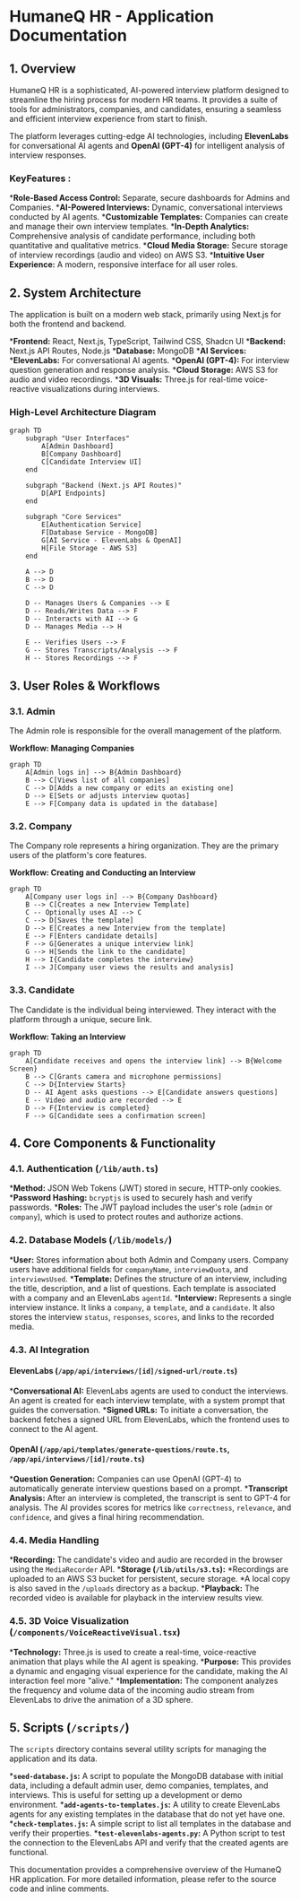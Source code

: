 
# HumaneQ HR - Application Documentation

## 1. Overview

HumaneQ HR is a sophisticated, AI-powered interview platform designed to streamline the hiring process for modern HR teams. It provides a suite of tools for administrators, companies, and candidates, ensuring a seamless and efficient interview experience from start to finish.

The platform leverages cutting-edge AI technologies, including **ElevenLabs** for conversational AI agents and **OpenAI (GPT-4)** for intelligent analysis of interview responses.

### KeyFeatures :

***Role-Based Access Control:** Separate, secure dashboards for Admins and Companies.
***AI-Powered Interviews:** Dynamic, conversational interviews conducted by AI agents.
***Customizable Templates:** Companies can create and manage their own interview templates.
***In-Depth Analytics:** Comprehensive analysis of candidate performance, including both quantitative and qualitative metrics.
***Cloud Media Storage:** Secure storage of interview recordings (audio and video) on AWS S3.
***Intuitive User Experience:** A modern, responsive interface for all user roles.

## 2. System Architecture

The application is built on a modern web stack, primarily using Next.js for both the frontend and backend.

***Frontend:** React, Next.js, TypeScript, Tailwind CSS, Shadcn UI
***Backend:** Next.js API Routes, Node.js
***Database:** MongoDB
***AI Services:**
    ***ElevenLabs:** For conversational AI agents.
    ***OpenAI (GPT-4):** For interview question generation and response analysis.
***Cloud Storage:** AWS S3 for audio and video recordings.
***3D Visuals:** Three.js for real-time voice-reactive visualizations during interviews.

### High-Level Architecture Diagram

```mermaid
graph TD
    subgraph "User Interfaces"
        A[Admin Dashboard]
        B[Company Dashboard]
        C[Candidate Interview UI]
    end

    subgraph "Backend (Next.js API Routes)"
        D[API Endpoints]
    end

    subgraph "Core Services"
        E[Authentication Service]
        F[Database Service - MongoDB]
        G[AI Service - ElevenLabs & OpenAI]
        H[File Storage - AWS S3]
    end

    A --> D
    B --> D
    C --> D

    D -- Manages Users & Companies --> E
    D -- Reads/Writes Data --> F
    D -- Interacts with AI --> G
    D -- Manages Media --> H

    E -- Verifies Users --> F
    G -- Stores Transcripts/Analysis --> F
    H -- Stores Recordings --> F
```

## 3. User Roles & Workflows

### 3.1. Admin

The Admin role is responsible for the overall management of the platform.

**Workflow: Managing Companies**

```mermaid
graph TD
    A[Admin logs in] --> B{Admin Dashboard}
    B --> C[Views list of all companies]
    C --> D[Adds a new company or edits an existing one]
    D --> E[Sets or adjusts interview quotas]
    E --> F[Company data is updated in the database]
```

### 3.2. Company

The Company role represents a hiring organization. They are the primary users of the platform's core features.

**Workflow: Creating and Conducting an Interview**

```mermaid
graph TD
    A[Company user logs in] --> B{Company Dashboard}
    B --> C[Creates a new Interview Template]
    C -- Optionally uses AI --> C
    C --> D[Saves the template]
    D --> E[Creates a new Interview from the template]
    E --> F[Enters candidate details]
    F --> G[Generates a unique interview link]
    G --> H[Sends the link to the candidate]
    H --> I{Candidate completes the interview}
    I --> J[Company user views the results and analysis]
```

### 3.3. Candidate

The Candidate is the individual being interviewed. They interact with the platform through a unique, secure link.

**Workflow: Taking an Interview**

```mermaid
graph TD
    A[Candidate receives and opens the interview link] --> B{Welcome Screen}
    B --> C[Grants camera and microphone permissions]
    C --> D{Interview Starts}
    D -- AI Agent asks questions --> E[Candidate answers questions]
    E -- Video and audio are recorded --> E
    D --> F{Interview is completed}
    F --> G[Candidate sees a confirmation screen]
```

## 4. Core Components & Functionality

### 4.1. Authentication (`/lib/auth.ts`)

***Method:** JSON Web Tokens (JWT) stored in secure, HTTP-only cookies.
***Password Hashing:** `bcryptjs` is used to securely hash and verify passwords.
***Roles:** The JWT payload includes the user's role (`admin` or `company`), which is used to protect routes and authorize actions.

### 4.2. Database Models (`/lib/models/`)

***User:** Stores information about both Admin and Company users. Company users have additional fields for `companyName`, `interviewQuota`, and `interviewsUsed`.
***Template:** Defines the structure of an interview, including the title, description, and a list of questions. Each template is associated with a company and an ElevenLabs `agentId`.
***Interview:** Represents a single interview instance. It links a `company`, a `template`, and a `candidate`. It also stores the interview `status`, `responses`, `scores`, and links to the recorded media.

### 4.3. AI Integration

#### ElevenLabs (`/app/api/interviews/[id]/signed-url/route.ts`)

***Conversational AI:** ElevenLabs agents are used to conduct the interviews. An agent is created for each interview template, with a system prompt that guides the conversation.
***Signed URLs:** To initiate a conversation, the backend fetches a signed URL from ElevenLabs, which the frontend uses to connect to the AI agent.

#### OpenAI (`/app/api/templates/generate-questions/route.ts`, `/app/api/interviews/[id]/route.ts`)

***Question Generation:** Companies can use OpenAI (GPT-4) to automatically generate interview questions based on a prompt.
***Transcript Analysis:** After an interview is completed, the transcript is sent to GPT-4 for analysis. The AI provides scores for metrics like `correctness`, `relevance`, and `confidence`, and gives a final hiring recommendation.

### 4.4. Media Handling

***Recording:** The candidate's video and audio are recorded in the browser using the `MediaRecorder` API.
***Storage (`/lib/utils/s3.ts`):**
    *Recordings are uploaded to an AWS S3 bucket for persistent, secure storage.
    *A local copy is also saved in the `/uploads` directory as a backup.
***Playback:** The recorded video is available for playback in the interview results view.

### 4.5. 3D Voice Visualization (`/components/VoiceReactiveVisual.tsx`)

***Technology:** Three.js is used to create a real-time, voice-reactive animation that plays while the AI agent is speaking.
***Purpose:** This provides a dynamic and engaging visual experience for the candidate, making the AI interaction feel more "alive."
***Implementation:** The component analyzes the frequency and volume data of the incoming audio stream from ElevenLabs to drive the animation of a 3D sphere.

## 5. Scripts (`/scripts/`)

The `scripts` directory contains several utility scripts for managing the application and its data.

***`seed-database.js`:** A script to populate the MongoDB database with initial data, including a default admin user, demo companies, templates, and interviews. This is useful for setting up a development or demo environment.
***`add-agents-to-templates.js`:** A utility to create ElevenLabs agents for any existing templates in the database that do not yet have one.
***`check-templates.js`:** A simple script to list all templates in the database and verify their properties.
***`test-elevenlabs-agents.py`:** A Python script to test the connection to the ElevenLabs API and verify that the created agents are functional.

This documentation provides a comprehensive overview of the HumaneQ HR application. For more detailed information, please refer to the source code and inline comments.
